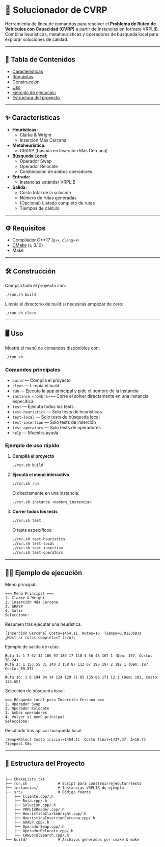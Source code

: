 # 🚚 Solucionador de CVRP

Herramienta de línea de comandos para resolver el **Problema de Ruteo de Vehículos con Capacidad (CVRP)** a partir de instancias en formato VRPLIB. Combina heurísticas, metaheurísticas y operadores de búsqueda local para explorar soluciones de calidad.

---

## 📑 Tabla de Contenidos

- [Características](#características)
- [Requisitos](#requisitos)
- [Construcción](#construcción)
- [Uso](#uso)
- [Ejemplo de ejecución](#ejemplo-de-ejecución)
- [Estructura del proyecto](#estructura-del-proyecto)

---

## ✨ Características

- **Heurísticas:**
  - Clarke & Wright
  - Inserción Más Cercana
- **Metaheurística:**
  - GRASP (basada en Inserción Más Cercana)
- **Búsqueda Local:**
  - Operador Swap
  - Operador Relocate
  - Combinación de ambos operadores
- **Entrada:**  
  - Instancias estándar VRPLIB
- **Salida:**
  - Costo total de la solución
  - Número de rutas generadas
  - (Opcional) Listado completo de rutas
  - Tiempos de cálculo

---

## ⚙️ Requisitos

- Compilador C++17 (`g++`, `clang++`)
- [CMake](https://cmake.org/) (≥ 3.10)
- Make

---

## 🛠 Construcción

Compila todo el proyecto con:

```bash
./run.sh build
```

Limpia el directorio de build si necesitás empezar de cero:

```bash
./run.sh clean
```

---

## 🖥️ Uso

Mostrá el menú de comandos disponibles con:

```bash
./run.sh
```

### Comandos principales

- `build` — Compila el proyecto
- `clean` — Limpia el build
- `run` — Ejecuta la app principal y pide el nombre de la instancia
- `instance <nombre>` — Corre el solver directamente en una instancia específica
- `test` — Ejecuta todos los tests
- `test-heuristics` — Solo tests de heurísticas
- `test-local` — Solo tests de búsqueda local
- `test-insertion` — Solo tests de inserción
- `test-operators` — Solo tests de operadores
- `help` — Muestra ayuda

### Ejemplo de uso rápido

1. **Compilá el proyecto**  
   ```bash
   ./run.sh build
   ```

2. **Ejecutá el menú interactivo**  
   ```bash
   ./run.sh run
   ```

   O directamente en una instancia:
   ```bash
   ./run.sh instance <nombre_instancia>
   ```

3. **Correr todos los tests**  
   ```bash
   ./run.sh test
   ```

   O tests específicos:
   ```bash
   ./run.sh test-heuristics
   ./run.sh test-local
   ./run.sh test-insertion
   ./run.sh test-operators
   ```

---

## 🧑‍💻 Ejemplo de ejecución

Menú principal:

```
=== Menú Principal ===
1. Clarke & Wright
2. Inserción Más Cercana
3. GRASP
4. Salir
Seleccione:
```

Resumen tras ejecutar una heurística:

```
[Inserción Cercana] Costo=1454.11  Rutas=16  Tiempo=0.0123693s
¿Mostrar rutas completas? (s/n):
```

Ejemplo de salida de rutas:

```
Ruta 1: 1 7 62 34 106 97 189 17 118 4 56 45 107 1 (Dem: 197, Costo: 58.24)
Ruta 2: 1 153 55 31 140 3 158 87 113 67 195 197 2 192 1 (Dem: 197, Costo: 59.57)
...
Ruta 16: 1 6 104 84 14 124 129 71 85 135 86 171 12 1 (Dem: 181, Costo: 126.60)
```

Selección de búsqueda local:

```
=== Búsqueda Local para Inserción Cercana ===
1. Operador Swap
2. Operador Relocate
3. Ambos operadores
4. Volver al menú principal
Seleccione:
```

Resultado tras aplicar búsqueda local:

```
[Swap+Reloc] Costo inicial=1454.11  Costo final=1437.37  Δ=16.73  Tiempo=1.58s
```

---

## 📂 Estructura del Proyecto

```
.
├── CMakeLists.txt
├── run.sh              # Script para construir/ejecutar/tests
├── instancias/         # Instancias VRPLIB de ejemplo
├── src/                # Código fuente
│   ├── Cliente.cpp/.h
│   ├── Ruta.cpp/.h
│   ├── Solucion.cpp/.h
│   ├── VRPLIBReader.cpp/.h
│   ├── HeuristicaClarkeWright.cpp/.h
│   ├── HeuristicaInsercionCercana.cpp/.h
│   ├── GRASP.cpp/.h
│   ├── OperadorSwap.cpp/.h
│   ├── OperadorRelocate.cpp/.h
│   └── CWwLocalSearch.cpp/.h
└── build/              # Archivos generados por cmake & make
```
